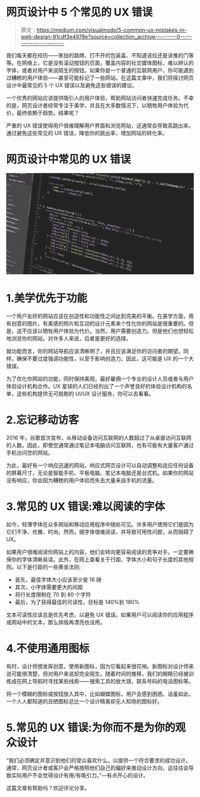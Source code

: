 # 网页设计中 5 个常见的 UX 错误

> 原文：<https://medium.com/visualmodo/5-common-ux-mistakes-in-web-design-91cdf3e4978e?source=collection_archive---------0----------------------->

我们每天都在经历——笨拙的路牌、打不开的包装盖、不知道该拉还是该推的门等等。在网络上，它是没有滚动按钮的页面，覆盖内容的社交媒体图标，难以辨认的字体，或者对用户来说陌生的按钮。如果你是一个普通的互联网用户，你可能遇到过糟糕的用户体验——甚至可能标记了一些网站。在这篇文章中，我们将探讨网页设计中最常见的 5 个 UX 错误以及避免这些错误的建议。

一个优秀的网站应该提供吸引人的用户体验，帮助网站访问者快速完成任务。不幸的是，网页设计者经常专注于美学，并且在大多数情况下，以牺牲用户体验为代价，最终依赖于趋势。结果呢？

严重的 UX 错误使得用户很难理解用户界面和浏览网站，这通常会导致高跳出率。通过避免这些常见的 UX 错误，降低你的跳出率，增加网站的转化率。

# 网页设计中常见的 UX 错误

![](img/b8a5f8278d6c1365eb5561bbbb7fda28.png)

# 1.美学优先于功能

一个用户友好的网站应该在创造性和功能性之间达到完美的平衡。在美学方面，用有创意的图片、有美感的照片和互动的设计元素来个性化你的网站是很重要的。但是，这不应该以牺牲用户体验为代价。当然，用户需要创造力。但是他们也想轻松地浏览你的网站。对许多人来说，后者是更好的选择。

就功能而言，你的网站导航应该清晰明了，并且应该满足你的访问者的期望。同样，确保不要过度强调功能性，以至于影响创造力。因此，这可能是 UX 的一个大错误。

为了优化你网站的功能，同时保持美观，最好雇佣一个专业的设计人员或者与用户体验设计机构合作。UX 星球的人们已经列出了一个声誉良好的体验设计机构的名单，这些机构提供无可挑剔的 UI/UX 设计服务，你可以去看看。

# 2.忘记移动访客

2016 年，谷歌首次宣布，从移动设备访问互联网的人数超过了从桌面访问互联网的人数。因此，即使您通常通过笔记本电脑访问互联网，也有可能有大量客户通过手机访问您的网站。

为此，最好有一个响应迅速的网站。响应式网页设计可以自动调整和适应任何设备的屏幕尺寸，无论是智能手机、平板电脑、笔记本电脑还是台式机。如果你的网站没有响应，你会因为糟糕的用户体验而失去大量来自手机的流量。

# 3.常见的 UX 错误:难以阅读的字体

如今，轻薄字体在众多网站和移动应用程序中随处可见。许多用户使用它们是因为它们干净、优雅、时尚。然而，细字体很难阅读，并导致可用性问题，从而阻碍了 UX。

如果用户很难阅读你网站上的内容，他们会转向更容易阅读的竞争对手。一定要确保你的字体清晰易读。此外，在网上查看关于行距、字体大小和句子长度的其他规则。以下是行距的一些黄金法则:

*   首先，最佳字体大小应该至少是 16 磅
*   其次，小字体需要更大的间距
*   将行长度限制在 70 到 80 个字符
*   最后，为了获得最佳的可读性，目标是 140%到 180%

文本可读性应该总是优先考虑，以避免 UX 错误。如果用户可以阅读你的应用程序或网站中的文本，那么排版再漂亮也没用。

# 4.不使用通用图标

有时，设计师想发挥创意，使用新图标，因为它看起来很花哨。新图标对设计师来说可能很清楚，但对用户来说却完全陌生。随着时间的推移，我们的眼睛已经被训练成在网上导航时寻找某些线索——搜索工具的放大镜，联系号码的电话图标等。

将一个模糊的图标或按钮放入其中，比如蝴蝶图标，用户会感到困惑。话虽如此，一个人人都知道的丑陋图标总比一个设计精美却无人知晓的图标好。

# 5.常见的 UX 错误:为你而不是为你的观众设计

“我们必须确定并意识到他们的受众喜欢什么，以提供一个符合要求的成功设计。通常，网页设计者或客户会严格按照他们自己的偏好来推动设计方向，这往往会导致实际用户不会觉得设计有用/有吸引力。”—有点开心的设计。

这篇文章有帮助吗？欢迎评论分享。